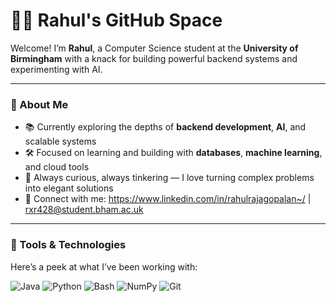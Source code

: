 # 👨‍💻 Rahul's GitHub Space

Welcome! I’m **Rahul**, a Computer Science student at the **University of Birmingham** with a knack for building powerful backend systems and experimenting with AI.

---

### 🚀 About Me
- 📚 Currently exploring the depths of **backend development**, **AI**, and scalable systems  
- 🛠️ Focused on learning and building with **databases**, **machine learning**, and cloud tools  
- 🧠 Always curious, always tinkering — I love turning complex problems into elegant solutions  
- 🔗 Connect with me: https://www.linkedin.com/in/rahulrajagopalan~/ | rxr428@student.bham.ac.uk

---

### 🧰 Tools & Technologies

Here’s a peek at what I’ve been working with:

![Java](https://img.shields.io/badge/-Java-007396?style=for-the-badge&logo=java&logoColor=white)
![Python](https://img.shields.io/badge/-Python-3776AB?style=for-the-badge&logo=python&logoColor=white)
![Bash](https://img.shields.io/badge/-Bash-4EAA25?style=for-the-badge&logo=gnubash&logoColor=white)
![NumPy](https://img.shields.io/badge/-NumPy-013243?style=for-the-badge&logo=numpy&logoColor=white)
![Git](https://img.shields.io/badge/-Git-F05032?style=for-the-badge&logo=git&logoColor=white)
